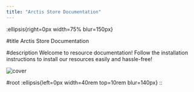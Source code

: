 ```yaml
---
title: "Arctis Store Documentation"
---
```


:ellipsis{right=0px width=75% blur=150px}

#title
Arctis Store Documentation

#description
Welcome to resource documentation! Follow the installation instructions to install our resources easily and hassle-free!

![cover](/cover.png)

#root
:ellipsis{left=0px width=40rem top=10rem blur=140px}
::
